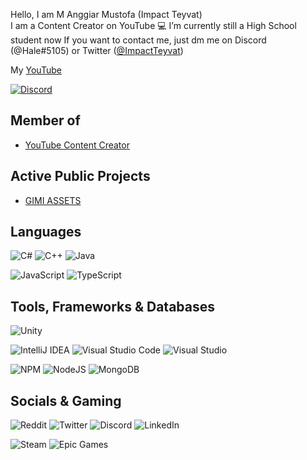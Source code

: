 Hello, I am M Anggiar Mustofa (Impact Teyvat) \
I am a Content Creator on YouTube 💻
I’m currently still a High School student now
If you want to contact me, just dm me on Discord (@Hale#5105) or Twitter ([@ImpactTeyvat](https://www.instagram.com/ImpactTeyvat/))

My [YouTube](https://wwwyoutube.com/channel/UC19KZfU5hO0siK6y_zfJJSA)

<a href="https://discord.com/users/1011646653704441876"><img src="https://lanyard.cnrad.dev/api/1011646653704441876?borderRadius=20px&bg=00000000" alt="Discord" /></a>

## Member of
- [YouTube Content Creator](https://www.youtube.com/)

## Active Public Projects
- [GIMI ASSETS](https://github.com/SilentNightSound/GI-Model-Importer-Assets)

## Languages

![C#](https://img.shields.io/badge/c%23-%23239120.svg?style=for-the-badge&logo=c-sharp&logoColor=white)
![C++](https://img.shields.io/badge/c++-%2300599C.svg?style=for-the-badge&logo=c%2B%2B&logoColor=white)
![Java](https://img.shields.io/badge/java-%23ED8B00.svg?style=for-the-badge&logo=java&logoColor=white)
<!--- ![Dart](https://img.shields.io/badge/dart-%230175C2.svg?style=for-the-badge&logo=dart&logoColor=white) -->

![JavaScript](https://img.shields.io/badge/javascript-%23323330.svg?style=for-the-badge&logo=javascript&logoColor=%23F7DF1E)
![TypeScript](https://img.shields.io/badge/typescript-%23007ACC.svg?style=for-the-badge&logo=typescript&logoColor=white)

## Tools, Frameworks & Databases

![Unity](https://img.shields.io/badge/unity-%23000000.svg?style=for-the-badge&logo=unity&logoColor=white)

![IntelliJ IDEA](https://img.shields.io/badge/IntelliJIDEA-000000.svg?style=for-the-badge&logo=intellij-idea&logoColor=white)
![Visual Studio Code](https://img.shields.io/badge/Visual%20Studio%20Code-0078d7.svg?style=for-the-badge&logo=visual-studio-code&logoColor=white)
![Visual Studio](https://img.shields.io/badge/Visual%20Studio-5C2D91.svg?style=for-the-badge&logo=visual-studio&logoColor=white)

<!--- ![Flutter](https://img.shields.io/badge/Flutter-%2302569B.svg?style=for-the-badge&logo=Flutter&logoColor=white) -->
![NPM](https://img.shields.io/badge/NPM-%23000000.svg?style=for-the-badge&logo=npm&logoColor=white)
![NodeJS](https://img.shields.io/badge/node.js-6DA55F?style=for-the-badge&logo=node.js&logoColor=white)
![MongoDB](https://img.shields.io/badge/MongoDB-%234ea94b.svg?style=for-the-badge&logo=mongodb&logoColor=white)

## Socials & Gaming

![Reddit](https://img.shields.io/badge/Reddit-%23FF4500.svg?style=for-the-badge&logo=Reddit&logoColor=white)
![Twitter](https://img.shields.io/badge/Twitter-%231DA1F2.svg?style=for-the-badge&logo=Twitter&logoColor=white)
![Discord](https://img.shields.io/badge/%3CServer%3E-%237289DA.svg?style=for-the-badge&logo=discord&logoColor=white)
![LinkedIn](https://img.shields.io/badge/linkedin-%230077B5.svg?style=for-the-badge&logo=linkedin&logoColor=white)

![Steam](https://img.shields.io/badge/steam-%23000000.svg?style=for-the-badge&logo=steam&logoColor=white)
![Epic Games](https://img.shields.io/badge/epicgames-%23313131.svg?style=for-the-badge&logo=epicgames&logoColor=white)

<!---
More ? https://github.com/Ileriayo/markdown-badges#badges
--->

<!---
**Angoks/Angoks** is a ✨ special ✨ repository because its `README.md` (this file) appears on your GitHub profile.
You can click the Preview link to take a look at your changes.
--->
